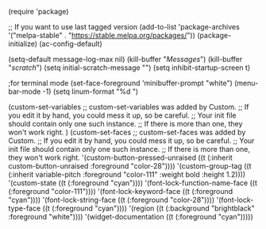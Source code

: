 (require 'package)

;; If you want to use last tagged version
(add-to-list 'package-archives '("melpa-stable" . "https://stable.melpa.org/packages/"))
(package-initialize)
(ac-config-default)

(setq-default message-log-max nil)
(kill-buffer "*Messages*")
(kill-buffer "*scratch*")
(setq initial-scratch-message "")
(setq inhibit-startup-screen t)

;for terminal mode
(set-face-foreground 'minibuffer-prompt "white")
(menu-bar-mode -1) 
(setq linum-format "%d ")

(custom-set-variables
 ;; custom-set-variables was added by Custom.
 ;; If you edit it by hand, you could mess it up, so be careful.
 ;; Your init file should contain only one such instance.
 ;; If there is more than one, they won't work right.
 )
(custom-set-faces
 ;; custom-set-faces was added by Custom.
 ;; If you edit it by hand, you could mess it up, so be careful.
 ;; Your init file should contain only one such instance.
 ;; If there is more than one, they won't work right.
 '(custom-button-pressed-unraised ((t (:inherit custom-button-unraised :foreground "color-28"))))
 '(custom-group-tag ((t (:inherit variable-pitch :foreground "color-111" :weight bold :height 1.2))))
 '(custom-state ((t (:foreground "cyan"))))
 '(font-lock-function-name-face ((t (:foreground "color-111"))))
 '(font-lock-keyword-face ((t (:foreground "cyan"))))
 '(font-lock-string-face ((t (:foreground "color-28"))))
 '(font-lock-type-face ((t (:foreground "cyan"))))
 '(region ((t (:background "brightblack" :foreground "white"))))
 '(widget-documentation ((t (:foreground "cyan")))))
